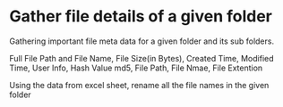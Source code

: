 # Gather file details of a given folder
Gathering important file meta data for a given folder and its sub folders.

Full File Path and File Name,
File Size(in Bytes),
Created Time,
Modified Time,
User Info,
Hash Value md5,
File Path,
File Nmae,
File Extention

Using the data from excel sheet, rename all the file names in the given folder
